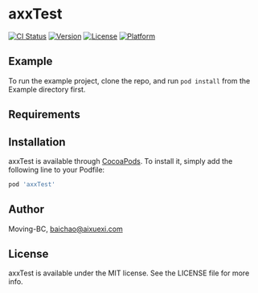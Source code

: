 # axxTest

[![CI Status](https://img.shields.io/travis/Moving-BC/axxTest.svg?style=flat)](https://travis-ci.org/Moving-BC/axxTest)
[![Version](https://img.shields.io/cocoapods/v/axxTest.svg?style=flat)](https://cocoapods.org/pods/axxTest)
[![License](https://img.shields.io/cocoapods/l/axxTest.svg?style=flat)](https://cocoapods.org/pods/axxTest)
[![Platform](https://img.shields.io/cocoapods/p/axxTest.svg?style=flat)](https://cocoapods.org/pods/axxTest)

## Example

To run the example project, clone the repo, and run `pod install` from the Example directory first.

## Requirements

## Installation

axxTest is available through [CocoaPods](https://cocoapods.org). To install
it, simply add the following line to your Podfile:

```ruby
pod 'axxTest'
```

## Author

Moving-BC, baichao@aixuexi.com

## License

axxTest is available under the MIT license. See the LICENSE file for more info.
